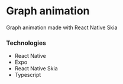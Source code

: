 # Graph animation 
Graph animation made with React Native Skia

### Technologies
* React Native
* Expo
* React Native Skia
* Typescript
